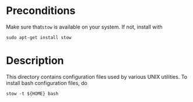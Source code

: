 
# Preconditions

Make sure that`stow` is available on your system.  If not, install with

    sudo apt-get install stow


# Description

This directory contains configuration files used by various UNIX utilities.  To install
bash configuration files, do

    stow -t ${HOME} bash


